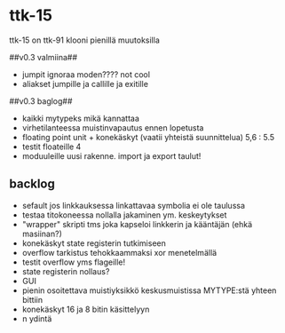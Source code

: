# ttk-15 #
ttk-15 on ttk-91 klooni pienillä muutoksilla

##v0.3 valmiina##
 * jumpit ignoraa moden???? not cool
 * aliakset jumpille ja callille ja exitille 

##v0.3 baglog##
 * kaikki mytypeks mikä kannattaa
 * virhetilanteessa muistinvapautus ennen lopetusta
 * floating point unit + konekäskyt    (vaatii yhteistä suunnittelua)       5,6 : 5.5
 * testit floateille                                                        4
 * moduuleille uusi rakenne. import ja export taulut!
 

## backlog ##

 * sefault jos linkkauksessa linkattavaa symbolia ei ole taulussa 
 * testaa titokoneessa nollalla jakaminen ym. keskeytykset
 * "wrapper" skripti tms joka kapseloi linkkerin ja kääntäjän (ehkä masiinan?)
 * konekäskyt state registerin tutkimiseen
 * overflow tarkistus tehokkaammaksi xor menetelmällä
 * testit overflow yms flageille!
 * state registerin nollaus?
 * GUI 
 * pienin osoitettava muistiyksikkö keskusmuistissa MYTYPE:stä yhteen bittiin
 * konekäskyt 16 ja 8 bitin käsittelyyn
 * n ydintä

